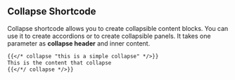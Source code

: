 ## Collapse Shortcode
Collapse shortcode allows you to create collapsible content blocks. You can use it to create accordions or to create collapsible panels. It takes one parameter as **collapse header** and inner content.


```md
{{</* collapse "this is a simple collapse" */>}}
This is the content that collapse
{{</*/ collapse */>}}
```